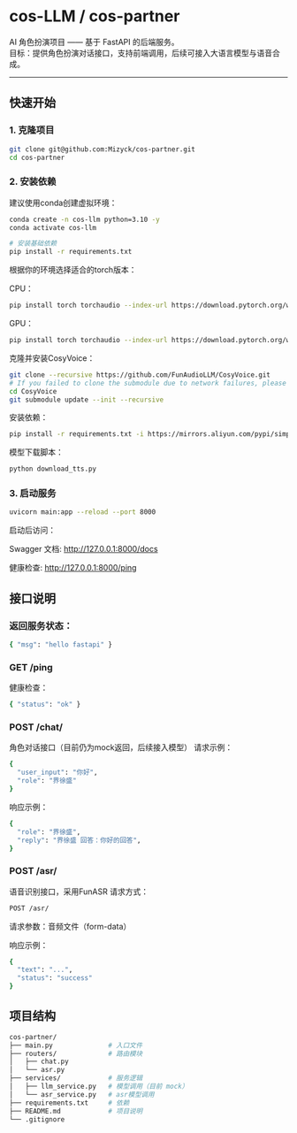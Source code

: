 # cos-LLM / cos-partner

AI 角色扮演项目 —— 基于 FastAPI 的后端服务。  
目标：提供角色扮演对话接口，支持前端调用，后续可接入大语言模型与语音合成。

---

## 快速开始

### 1. 克隆项目
```bash
git clone git@github.com:Mizyck/cos-partner.git
cd cos-partner
```

### 2. 安装依赖

建议使用conda创建虚拟环境：
```bash
conda create -n cos-llm python=3.10 -y
conda activate cos-llm

# 安装基础依赖
pip install -r requirements.txt
```
根据你的环境选择适合的torch版本：

CPU：
```bash
pip install torch torchaudio --index-url https://download.pytorch.org/whl/cpu
```
GPU：
```bash
pip install torch torchaudio --index-url https://download.pytorch.org/whl/cu118
```

克隆并安装CosyVoice：
```bash
git clone --recursive https://github.com/FunAudioLLM/CosyVoice.git
# If you failed to clone the submodule due to network failures, please run the following command until success
cd CosyVoice
git submodule update --init --recursive
```
安装依赖：
```bash
pip install -r requirements.txt -i https://mirrors.aliyun.com/pypi/simple/ --trusted-host=mirrors.aliyun.com
```
模型下载脚本：
```bash
python download_tts.py
```

### 3. 启动服务
```bash
uvicorn main:app --reload --port 8000
```

启动后访问：

Swagger 文档: http://127.0.0.1:8000/docs

健康检查: http://127.0.0.1:8000/ping

## 接口说明

### 返回服务状态：
```bash
{ "msg": "hello fastapi" }
```

### GET /ping
健康检查：
```bash
{ "status": "ok" }
```

### POST /chat/
角色对话接口（目前仍为mock返回，后续接入模型）
请求示例：
```bash
{
  "user_input": "你好",
  "role": "界徐盛"
}
```
响应示例：
```bash
{
  "role": "界徐盛",
  "reply": "界徐盛 回答：你好的回答",
}
```
### POST /asr/
语音识别接口，采用FunASR
请求方式： 
```bash
POST /asr/
```
请求参数：音频文件（form-data）

响应示例：
```bash
{
  "text": "...",
  "status": "success"
}
```


## 项目结构
```bash
cos-partner/
├── main.py              # 入口文件
├── routers/             # 路由模块
│   ├── chat.py
│   └── asr.py
├── services/            # 服务逻辑
│   ├── llm_service.py   # 模型调用（目前 mock）
│   └── asr_service.py   # asr模型调用
├── requirements.txt     # 依赖
├── README.md            # 项目说明
└── .gitignore
```
